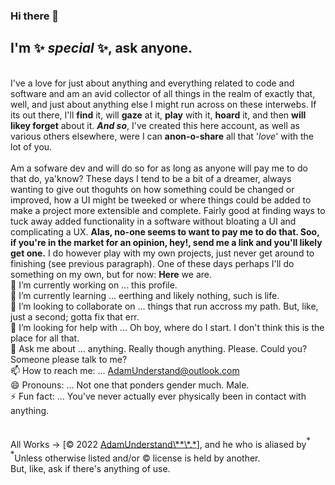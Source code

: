### Hi there 👋

## I'm ✨ _special_ ✨, ask anyone.  
<!--
**AdamUnderstand/AdamUnderstand** is a ✨ _special_ ✨ repository because its `README.md` (this file) appears on your GitHub profile.

Here are some ideas to get you started:
-->
\
I've a love for just about anything and everything related to code and software and am an avid collector of all things in the realm of exactly that, well, and just about anything else I might run across on these interwebs. If its out there, I'll **find** it, will **gaze** at it, **play** with it, **hoard** it, and then **will likey forget** about it. ***And so***, I've created this here account, as well as various others elsewhere, were I can **anon-o-share** all that '*love*' with the lot of you.  
\
Am a sofware dev and will do so for as long as anyone will pay me to do that do, ya'know? These days I tend to be a bit of a dreamer, always wanting to give out thoguhts on how something could be changed or improved, how a UI might be tweeked or where things could be added to make a project more extensible and complete. Fairly good at finding ways to tuck away added functionality in a software without bloating a UI and complicating a UX. **Alas, no-one seems to want to pay me to do that. **Soo**, if you're in the market for an opinion, hey!, send me a link and you'll likely get one.** I do however play with my own projects, just never get around to finishing (see previous paragraph). One of these days perhaps I'll do something on my own, but for now: **Here** we are.
\
🔭 I’m currently working on ... this profile.  
🌱 I’m currently learning ... eerthing and likely nothing, such is life.  
👯 I’m looking to collaborate on ... things that run accross my path. But, like, just a second; gotta fix that err.  
🤔 I’m looking for help with ... Oh boy, where do I start. I don't think this is the place for all that.  
💬 Ask me about ... anything. Really though anything. Please. Could you? Someone please talk to me?  
📫 How to reach me: ... AdamUnderstand@outlook.com  
😄 Pronouns: ... Not one that ponders gender much. Male.  
⚡ Fun fact: ... You've never actually ever physically been in contact with anything.  

\
All Works → [&copy; 2022 [AdamUnderstand\\&#42;&#42;\\&#42;.&#42;](https://github.com/AdamUnderstand/)], and he who is aliased by<sup><sup>※</sup></sup>   
<sup><sup>※</sup></sup>Unless otherwise listed and/or &copy; license is held by another.  
But, like, ask if there's anything of use.  
